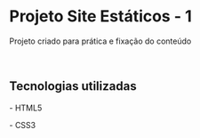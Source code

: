 <h1>Projeto Site Estáticos - 1</h1>
<p>Projeto criado para prática e fixação do conteúdo</p>
<br>
<h2>Tecnologias utilizadas</h2>
<p>- HTML5</p>
<p>- CSS3</p>
